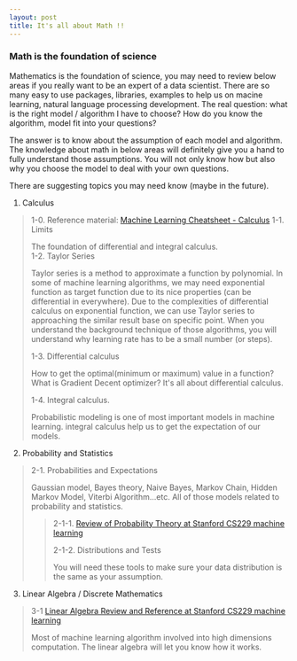 ```yaml
---
layout: post
title: It's all about Math !!
---
```


### Math is the foundation of science
Mathematics is the foundation of science, you may need to review below areas if you really want to be an expert of a data scientist. There are so many easy to use packages, libraries, examples to help us on macine learning, natural language processing development. The real question: what is the right model / algorithm I have to choose? How do you know the algorithm, model fit into your questions?

The answer is to know about the assumption of each model and algorithm. The knowledge about math in below areas will definitely give you a hand to fully understand those assumptions. You will not only know how but also why you choose the model to deal with your own questions.

There are suggesting topics you may need know (maybe in the future).

1. Calculus
> 1-0. Reference material: [Machine Learning Cheatsheet - Calculus](http://ml-cheatsheet.readthedocs.io/en/latest/calculus.html)
> 1-1. Limits
>
> The foundation of differential and integral calculus.  
> 1-2. Taylor Series
>
> Taylor series is a method to approximate a function by polynomial. In some of machine learning algorithms, we may need exponential function as target function due to its nice properties (can be differential in everywhere). Due to the complexities of differential calculus on exponential function, we can use Taylor series to approaching the similar result base on specific point. When you understand the background technique of those algorithms, you will understand why learning rate has to be a small number (or steps).
>
> 1-3. Differential calculus
>
> How to get the optimal(minimum or maximum) value in a function? What is Gradient Decent optimizer? It's all about differential calculus.
>
> 1-4. Integral calculus.
>
> Probabilistic modeling is one of most important models in machine learning. integral calculus help us to get the expectation of our models.

2. Probability and Statistics
> 2-1. Probabilities and Expectations
> 
> Gaussian model, Bayes theory, Naive Bayes, Markov Chain, Hidden Markov Model, Viterbi Algorithm...etc. All of those models related to probability and statistics.
>> 2-1-1. [Review of Probability Theory at Stanford CS229 machine learning](http://cs229.stanford.edu/section/cs229-prob.pdf)
>>
>> 2-1-2. Distributions and Tests
>>
>> You will need these tools to make sure your data distribution is the same as your assumption.

3. Linear Algebra / Discrete Mathematics
> 3-1 [Linear Algebra Review and Reference at Stanford CS229 machine learning](http://cs229.stanford.edu/section/cs229-linalg.pdf)
>
> Most of machine learning algorithm involved into high dimensions computation. The linear algebra will let you know how it works.
